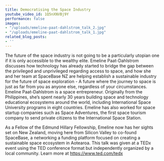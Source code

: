 ```yaml
---
title: Democratising the Space Industry
youtube_video_id: 1Q5nXNVBj9Y
performance: false
images:
- "/uploads/emeline-paat-dahlstrom_talk_2.jpg"
- "/uploads/emeline-paat-dahlstrom_talk_1.jpg"
related_blog_posts:
- ''
---
```


The future of the space industry is not going to be a particularly utopian one if it is only accessible to the wealthy elite. Emeline Paat-Dahlstrom discusses how technology has already started to bridge the gap between the privileged and unprivileged regarding access to space, and how she and her team at SpaceBase NZ are helping establish a sustainable industry for the future of space exploration - A future where the journey to space is just as far from you as anyone else, regardless of your circumstances.  Emeline Paat-Dahlstrom is a space entrepreneur. Originally from the Philippines, she’s spent nearly 30 years building space and technology educational ecosystems around the world, including International Space University programs in eight countries. Emeline has also worked for space startup companies such as Space Adventures, the first space tourism company to send private citizens to the International Space Station.

As a Fellow of the Edmund Hillary Fellowship, Emeline now has her sights set on New Zealand, moving here from Silicon Valley to co-found SpaceBase, a networking a funding platform focused on creating a sustainable space ecosystem in Aotearoa. This talk was given at a TEDx event using the TED conference format but independently organized by a local community. Learn more at https://www.ted.com/tedx
